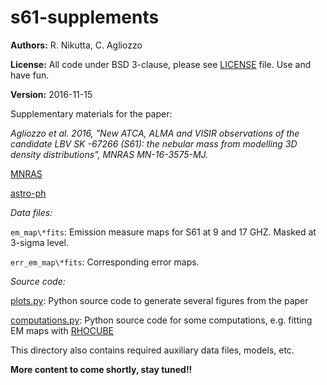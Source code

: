 # s61-supplements

**Authors:** R. Nikutta, C. Agliozzo

**License:** All code under BSD 3-clause, please see [LICENSE](./LICENSE) file. Use and have fun.

**Version:** 2016-11-15

Supplementary materials for the paper:

*Agliozzo et al. 2016, "New ATCA, ALMA and VISIR observations of the
candidate LBV SK -67266 (S61): the nebular mass from modelling 3D
density distributions", MNRAS MN-16-3575-MJ.*

[MNRAS](http://mnras.oxfordjournals.org/content/early/2016/11/18/FINALLINKHERE)

[astro-ph](https://arxiv.org/abs/1611.05259)


*Data files:*

`em_map\*fits`: Emission measure maps for S61 at 9 and 17 GHZ. Masked at 3-sigma level.

`err_em_map\*fits`: Corresponding error maps.

*Source code:*

[plots.py](./plots.py): Python source code to generate several figures from the paper

[computations.py](./computations.py): Python source code for some computations, e.g. fitting EM maps with [RHOCUBE](https://github.com/rnikutta/rhocube)

This directory also contains required auxiliary data files, models, etc.

**More content to come shortly, stay tuned!!**
